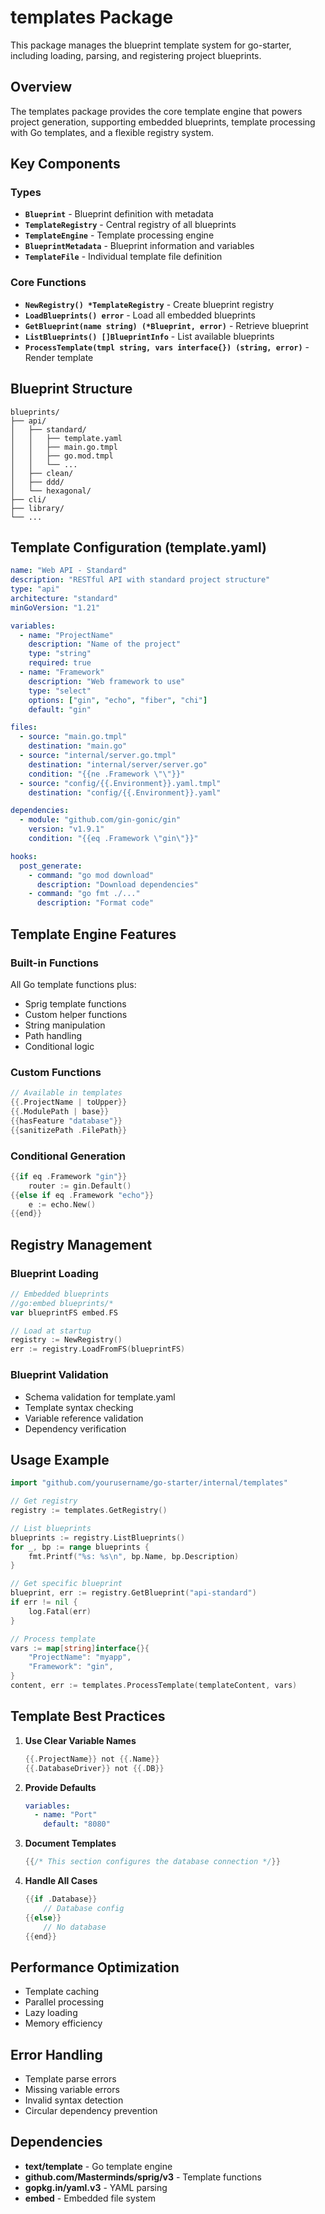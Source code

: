 # templates Package

This package manages the blueprint template system for go-starter, including loading, parsing, and registering project blueprints.

## Overview

The templates package provides the core template engine that powers project generation, supporting embedded blueprints, template processing with Go templates, and a flexible registry system.

## Key Components

### Types

- **`Blueprint`** - Blueprint definition with metadata
- **`TemplateRegistry`** - Central registry of all blueprints
- **`TemplateEngine`** - Template processing engine
- **`BlueprintMetadata`** - Blueprint information and variables
- **`TemplateFile`** - Individual template file definition

### Core Functions

- **`NewRegistry() *TemplateRegistry`** - Create blueprint registry
- **`LoadBlueprints() error`** - Load all embedded blueprints
- **`GetBlueprint(name string) (*Blueprint, error)`** - Retrieve blueprint
- **`ListBlueprints() []BlueprintInfo`** - List available blueprints
- **`ProcessTemplate(tmpl string, vars interface{}) (string, error)`** - Render template

## Blueprint Structure

```
blueprints/
├── api/
│   ├── standard/
│   │   ├── template.yaml
│   │   ├── main.go.tmpl
│   │   ├── go.mod.tmpl
│   │   └── ...
│   ├── clean/
│   ├── ddd/
│   └── hexagonal/
├── cli/
├── library/
└── ...
```

## Template Configuration (template.yaml)

```yaml
name: "Web API - Standard"
description: "RESTful API with standard project structure"
type: "api"
architecture: "standard"
minGoVersion: "1.21"

variables:
  - name: "ProjectName"
    description: "Name of the project"
    type: "string"
    required: true
  - name: "Framework"
    description: "Web framework to use"
    type: "select"
    options: ["gin", "echo", "fiber", "chi"]
    default: "gin"

files:
  - source: "main.go.tmpl"
    destination: "main.go"
  - source: "internal/server.go.tmpl"
    destination: "internal/server/server.go"
    condition: "{{ne .Framework \"\"}}"
  - source: "config/{{.Environment}}.yaml.tmpl"
    destination: "config/{{.Environment}}.yaml"

dependencies:
  - module: "github.com/gin-gonic/gin"
    version: "v1.9.1"
    condition: "{{eq .Framework \"gin\"}}"

hooks:
  post_generate:
    - command: "go mod download"
      description: "Download dependencies"
    - command: "go fmt ./..."
      description: "Format code"
```

## Template Engine Features

### Built-in Functions
All Go template functions plus:
- Sprig template functions
- Custom helper functions
- String manipulation
- Path handling
- Conditional logic

### Custom Functions
```go
// Available in templates
{{.ProjectName | toUpper}}
{{.ModulePath | base}}
{{hasFeature "database"}}
{{sanitizePath .FilePath}}
```

### Conditional Generation
```go
{{if eq .Framework "gin"}}
    router := gin.Default()
{{else if eq .Framework "echo"}}
    e := echo.New()
{{end}}
```

## Registry Management

### Blueprint Loading
```go
// Embedded blueprints
//go:embed blueprints/*
var blueprintFS embed.FS

// Load at startup
registry := NewRegistry()
err := registry.LoadFromFS(blueprintFS)
```

### Blueprint Validation
- Schema validation for template.yaml
- Template syntax checking
- Variable reference validation
- Dependency verification

## Usage Example

```go
import "github.com/yourusername/go-starter/internal/templates"

// Get registry
registry := templates.GetRegistry()

// List blueprints
blueprints := registry.ListBlueprints()
for _, bp := range blueprints {
    fmt.Printf("%s: %s\n", bp.Name, bp.Description)
}

// Get specific blueprint
blueprint, err := registry.GetBlueprint("api-standard")
if err != nil {
    log.Fatal(err)
}

// Process template
vars := map[string]interface{}{
    "ProjectName": "myapp",
    "Framework": "gin",
}
content, err := templates.ProcessTemplate(templateContent, vars)
```

## Template Best Practices

1. **Use Clear Variable Names**
   ```go
   {{.ProjectName}} not {{.Name}}
   {{.DatabaseDriver}} not {{.DB}}
   ```

2. **Provide Defaults**
   ```yaml
   variables:
     - name: "Port"
       default: "8080"
   ```

3. **Document Templates**
   ```go
   {{/* This section configures the database connection */}}
   ```

4. **Handle All Cases**
   ```go
   {{if .Database}}
       // Database config
   {{else}}
       // No database
   {{end}}
   ```

## Performance Optimization

- Template caching
- Parallel processing
- Lazy loading
- Memory efficiency

## Error Handling

- Template parse errors
- Missing variable errors
- Invalid syntax detection
- Circular dependency prevention

## Dependencies

- **text/template** - Go template engine
- **github.com/Masterminds/sprig/v3** - Template functions
- **gopkg.in/yaml.v3** - YAML parsing
- **embed** - Embedded file system